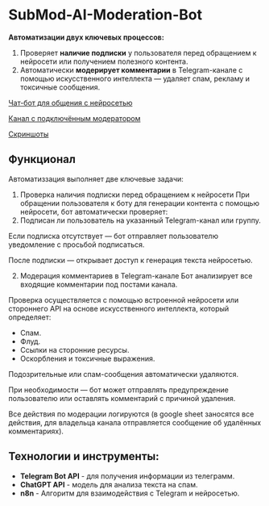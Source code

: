 # SubMod-AI-Moderation-Bot
**Автоматизации двух ключевых процессов:**  
  1. Проверяет **наличие подписки** у пользователя перед обращением к нейросети или получением полезного контента.
  2. Автоматически **модерирует комментарии** в Telegram-канале с помощью искусственного интеллекта — удаляет спам, рекламу и токсичные сообщения.

[Чат-бот для общения с нейросетью](https://t.me/AIBus_AutoPilot_Bot)

[Канал с подключённым модератором](https://t.me/AI_Business_AutoPilot)

[Скриншоты]()

## Функционал
Автоматиззация выполняет две ключевые задачи:

1. Проверка наличия подписки перед обращением к нейросети
При обращении пользователя к боту для генерации контента с помощью нейросети, бот автоматически проверяет:
2. Подписан ли пользователь на указанный Telegram-канал или группу.

Если подписка отсутствует — бот отправляет пользователю уведомление с просьбой подписаться.

После подписки — открывает доступ к генерация текста нейросетью.

2. Модерация комментариев в Telegram-канале
Бот анализирует все входящие комментарии под постами канала.

Проверка осуществляется с помощью встроенной нейросети или стороннего API на основе искусственного интеллекта, который определяет:
 - Спам.
 - Флуд.
 - Ссылки на сторонние ресурсы.
 - Оскорбления и токсичные выражения.

Подозрительные или спам-сообщения автоматически удаляются.

При необходимости — бот может отправлять предупреждение пользователю или оставлять комментарий с причиной удаления.

Все действия по модерации логируются (в google sheet заносятся все действия, для владельца канала отправляется сообщение об удалённых комментариях).

## Технологии и инструменты:

- **Telegram Bot API** - для получения информации из телеграмм.
- **ChatGPT API** - модель для анализа текста на спам.
- **n8n** - Алгоритм для взаимодействия с Telegram и нейросетью.
